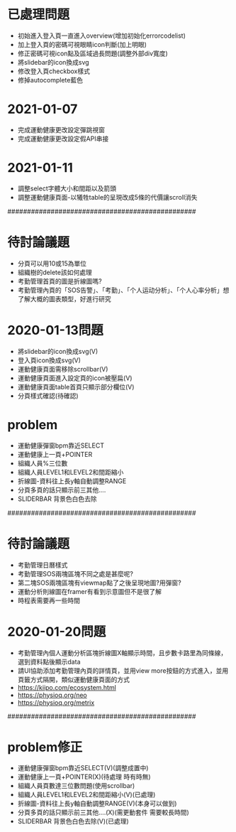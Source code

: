 # 已處理問題
* 初始進入登入頁一直進入overview(增加初始化errorcodelist)
* 加上登入頁的密碼可視眼睛icon判斷(加上明眼)
* 修正密碼可視icon點及區域過長問題(調整外部div寬度)
* 將slidebar的icon換成svg
* 修改登入頁checkbox樣式
* 修掉autocomplete藍色


# 2021-01-07
* 完成運動健康更改設定彈跳視窗
* 完成運動健康更改設定假API串接


# 2021-01-11
* 調整select字體大小和間距以及箭頭
* 調整運動健康頁面-以犧牲table的呈現改成5條的代價讓scroll消失


################################################
# 待討論議題
* 分頁可以用10或15為單位
* 組織樹的delete該如何處理
* 考勤管理首頁的圖是折線圖嗎?
* 考勤管理內頁的「SOS告警」、「考勤」、「个人运动分析」、「个人心率分析」想了解大概的圖表類型，好進行研究


# 2020-01-13問題
* 將slidebar的icon換成svg(V)
* 登入頁icon換成svg(V)
* 運動健康頁面需移除scrollbar(V)
* 運動健康頁面進入設定頁的icon被壓扁(V)
* 運動健康頁面table首頁只顯示部分欄位(V)
* 分頁樣式確認(待確認)

# problem
* 運動健康彈窗bpm靠近SELECT
* 運動健康上一頁+POINTER
* 組織人員%三位數
* 組織人員LEVEL1和LEVEL2和間距縮小
* 折線圖-資料往上長y軸自動調整RANGE
* 分頁多頁的話只顯示前三其他....
* SLIDERBAR 背景色白色去除

################################################

# 待討論議題
* 考勤管理日曆樣式
* 考勤管理SOS兩塊區塊不同之處是甚麼呢?
* 第二塊SOS兩塊區塊有viewmap點了之後呈現地圖?用彈窗?
* 運動分析則線圖在framer有看到示意圖但不是很了解
* 時程表需要再一些時間


# 2020-01-20問題
* 考勤管理內個人運動分析區塊折線圖X軸顯示時間，且步數卡路里為同條線，選到資料點後顯示data
* 請UI協助添加考勤管理內頁的詳情頁，並用view more按鈕的方式進入，並用頁籤方式隔開，類似運動健康頁面的方式
* https://kiipo.com/ecosystem.html
* https://physioq.org/neo
* https://physioq.org/metrix



################################################
# problem修正
* 運動健康彈窗bpm靠近SELECT(V)(調整成置中)
* 運動健康上一頁+POINTER(X)(待處理 時有時無)
* 組織人員頁數達三位數問題(使用scrollbar)
* 組織人員LEVEL1和LEVEL2和間距縮小(V)(已處理)
* 折線圖-資料往上長y軸自動調整RANGE(V)(本身可以做到)
* 分頁多頁的話只顯示前三其他....(X)(需更動套件 需要較長時間)
* SLIDERBAR 背景色白色去除(V)(已處理)